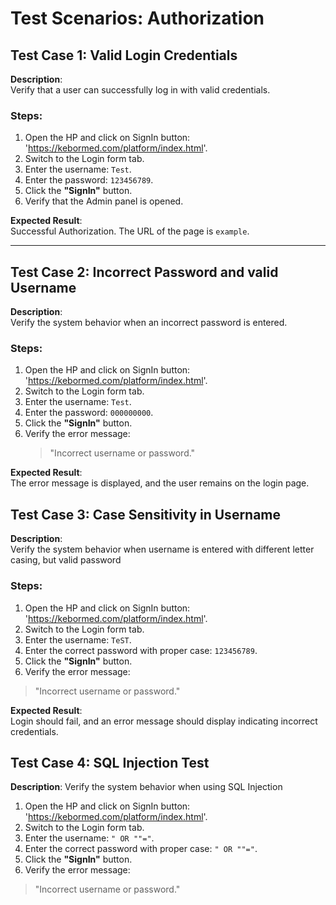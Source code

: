 # Test Scenarios: Authorization

## Test Case 1: Valid Login Credentials

**Description**:  
Verify that a user can successfully log in with valid credentials.

### Steps:
1. Open the HP and click on SignIn button: 'https://kebormed.com/platform/index.html'.
2. Switch to the Login form tab.
3. Enter the username: `Test`.
4. Enter the password: `123456789`.
5. Click the **"SignIn"** button.
6. Verify that the Admin panel is opened.

**Expected Result**:  
Successful Authorization.
The URL of the page is `example`.

---

## Test Case 2: Incorrect Password and valid Username

**Description**:  
Verify the system behavior when an incorrect password is entered.

### Steps:
1. Open the HP and click on SignIn button: 'https://kebormed.com/platform/index.html'.
2. Switch to the Login form tab.
3. Enter the username: `Test`.
4. Enter the password: `000000000`.
5. Click the **"SignIn"** button.
6. Verify the error message:
   > "Incorrect username or password."

**Expected Result**:  
The error message is displayed, and the user remains on the login page.

## Test Case 3: Case Sensitivity in Username

**Description**:  
Verify the system behavior when username is entered with different letter casing, but valid password

### Steps:
1. Open the HP and click on SignIn button: 'https://kebormed.com/platform/index.html'.
2. Switch to the Login form tab.
3. Enter the username: `TeST`.
4. Enter the correct password with proper case: `123456789`.
5. Click the **"SignIn"** button.
6. Verify the error message:
> "Incorrect username or password."

**Expected Result**:  
Login should fail, and an error message should display indicating incorrect credentials.

## Test Case 4: SQL Injection Test
**Description**:
Verify the system behavior when using SQL Injection

1. Open the HP and click on SignIn button: 'https://kebormed.com/platform/index.html'.
2. Switch to the Login form tab.
3. Enter the username: `" OR ""="`.
4. Enter the correct password with proper case: `" OR ""="`.
5. Click the **"SignIn"** button.
6. Verify the error message:
> "Incorrect username or password."